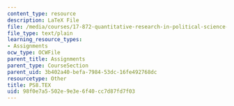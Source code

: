```yaml
---
content_type: resource
description: LaTeX File
file: /media/courses/17-872-quantitative-research-in-political-science-and-public-policy-spring-2004/98f0e7a5502e9e3e6f40cc7d87fd7f03_PS8.TEX
file_type: text/plain
learning_resource_types:
- Assignments
ocw_type: OCWFile
parent_title: Assignments
parent_type: CourseSection
parent_uid: 3b402a40-befa-7984-53dc-16fe492768dc
resourcetype: Other
title: PS8.TEX
uid: 98f0e7a5-502e-9e3e-6f40-cc7d87fd7f03
---
```

